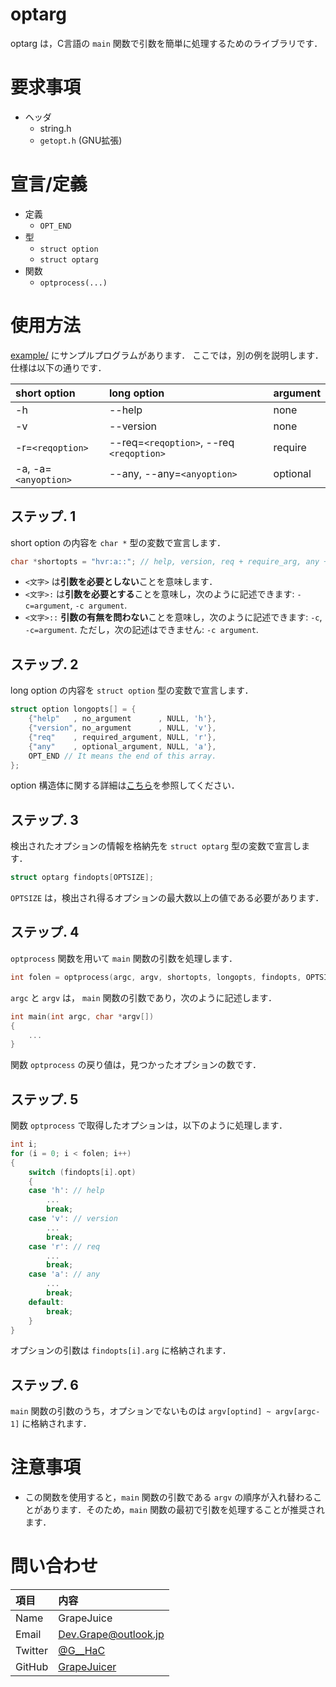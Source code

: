 # optarg

optarg は，C言語の `main` 関数で引数を簡単に処理するためのライブラリです．

# 要求事項

- ヘッダ
  - string.h
  - `getopt.h` (GNU拡張)

# 宣言/定義

- 定義
  - `OPT_END`
- 型
  - `struct option`
  - `struct optarg`
- 関数
  - `optprocess(...)`

# 使用方法

[example/](https://github.com/GrapeJuicer/optarg/blob/main/example/example.c) にサンプルプログラムがあります．
ここでは，別の例を説明します．仕様は以下の通りです．

| short option         | long option                              | argument |
| :------------------- | :--------------------------------------- | :------- |
| -h                   | --help                                   | none     |
| -v                   | --version                                | none     |
| -r=`<reqoption>`     | --req=`<reqoption>`, --req `<reqoption>` | require  |
| -a, -a=`<anyoption>` | --any, --any=`<anyoption>`               | optional |

## ステップ. 1

short option の内容を `char *` 型の変数で宣言します．

```c
char *shortopts = "hvr:a::"; // help, version, req + require_arg, any + optional_arg
```

- `<文字>` は**引数を必要としない**ことを意味します．
- `<文字>:` は**引数を必要とする**ことを意味し，次のように記述できます: `-c=argument`, `-c argument`.
- `<文字>::` **引数の有無を問わない**ことを意味し，次のように記述できます: `-c`, `-c=argument`. ただし，次の記述はできません: `-c argument`.

## ステップ. 2

long option の内容を `struct option` 型の変数で宣言します．

```c
struct option longopts[] = {
    {"help"   , no_argument      , NULL, 'h'},
    {"version", no_argument      , NULL, 'v'},
    {"req"    , required_argument, NULL, 'r'},
    {"any"    , optional_argument, NULL, 'a'},
    OPT_END // It means the end of this array.
};
```

option 構造体に関する詳細は[こちら](http://linuxjm.osdn.jp/html/LDP_man-pages/man3/getopt.3.html)を参照してください．

## ステップ. 3

検出されたオプションの情報を格納先を `struct optarg` 型の変数で宣言します．

```c
struct optarg findopts[OPTSIZE];
```

`OPTSIZE` は，検出され得るオプションの最大数以上の値である必要があります．

## ステップ. 4

`optprocess` 関数を用いて `main` 関数の引数を処理します．

```c
int folen = optprocess(argc, argv, shortopts, longopts, findopts, OPTSIZE);
```

`argc` と `argv` は， `main` 関数の引数であり，次のように記述します．

```c
int main(int argc, char *argv[])
{
    ...
}
```

関数 `optprocess` の戻り値は，見つかったオプションの数です．

## ステップ. 5

関数 `optprocess` で取得したオプションは，以下のように処理します．

```c
int i;
for (i = 0; i < folen; i++)
{
    switch (findopts[i].opt)
    {
    case 'h': // help
        ...
        break;
    case 'v': // version
        ...
        break;
    case 'r': // req
        ...
        break;
    case 'a': // any
        ...
        break;
    default:
        break;
    }
}
```

オプションの引数は `findopts[i].arg` に格納されます．

## ステップ. 6

`main` 関数の引数のうち，オプションでないものは `argv[optind] ~ argv[argc-1]` に格納されます．

# 注意事項

- この関数を使用すると，`main` 関数の引数である `argv` の順序が入れ替わることがあります．そのため，`main` 関数の最初で引数を処理することが推奨されます．

# 問い合わせ
| 項目    | 内容                                          |
| :------ | :-------------------------------------------- |
| Name    | GrapeJuice                                    |
| Email   | Dev.Grape@outlook.jp                          |
| Twitter | [@G__HaC](https://twitter.com/G__HaC)         |
| GitHub  | [GrapeJuicer](https://github.com/GrapeJuicer) |
